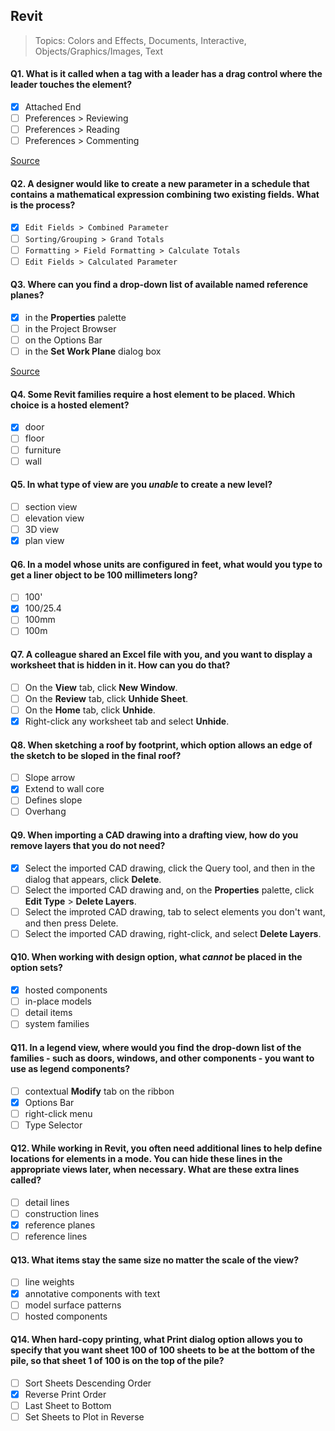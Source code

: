 ## Revit

> Topics: Colors and Effects, Documents, Interactive, Objects/Graphics/Images, Text

#### Q1. What is it called when a tag with a leader has a drag control where the leader touches the element?

- [x] Attached End
- [ ] Preferences > Reviewing
- [ ] Preferences > Reading
- [ ] Preferences > Commenting

[Source](https://quizlet.com/ie/582293749/revit-skills-flash-cards/#:~:text=30.,Free%20End)

#### Q2. A designer would like to create a new parameter in a schedule that contains a mathematical expression combining two existing fields. What is the process?

- [x] `Edit Fields > Combined Parameter`
- [ ] `Sorting/Grouping > Grand Totals`
- [ ] `Formatting > Field Formatting > Calculate Totals`
- [ ] `Edit Fields > Calculated Parameter`

#### Q3. Where can you find a drop-down list of available named reference planes?

- [x] in the **Properties** palette
- [ ] in the Project Browser
- [ ] on the Options Bar
- [ ] in the **Set Work Plane** dialog box

[Source](https://www.revithq.com/blogs/tips-tricks-tutorials-and-content/reference-planes-drag-controls)

#### Q4. Some Revit families require a host element to be placed. Which choice is a hosted element?

- [x] door
- [ ] floor
- [ ] furniture
- [ ] wall

#### Q5. In what type of view are you _unable_ to create a new level?

- [ ] section view
- [ ] elevation view
- [ ] 3D view
- [x] plan view

#### Q6. In a model whose units are configured in feet, what would you type to get a liner object to be 100 millimeters long?

- [ ] 100'
- [x] 100/25.4
- [ ] 100mm
- [ ] 100m

#### Q7. A colleague shared an Excel file with you, and you want to display a worksheet that is hidden in it. How can you do that?

- [ ] On the **View** tab, click **New Window**.
- [ ] On the **Review** tab, click **Unhide Sheet**.
- [ ] On the **Home** tab, click **Unhide**.
- [x] Right-click any worksheet tab and select **Unhide**.

#### Q8. When sketching a roof by footprint, which option allows an edge of the sketch to be sloped in the final roof?

- [ ] Slope arrow
- [x] Extend to wall core
- [ ] Defines slope
- [ ] Overhang

#### Q9. When importing a CAD drawing into a drafting view, how do you remove layers that you do not need?

- [x] Select the imported CAD drawing, click the Query tool, and then in the dialog that appears, click **Delete**.
- [ ] Select the imported CAD drawing and, on the **Properties** palette, click **Edit Type** > **Delete Layers**.
- [ ] Select the improted CAD drawing, tab to select elements you don't want, and then press Delete.
- [ ] Select the imported CAD drawing, right-click, and select **Delete Layers**.

#### Q10. When working with design option, what _cannot_ be placed in the option sets?

- [x] hosted components
- [ ] in-place models
- [ ] detail items
- [ ] system families

#### Q11. In a legend view, where would you find the drop-down list of the families - such as doors, windows, and other components - you want to use as legend components?

- [ ] contextual **Modify** tab on the ribbon
- [x] Options Bar
- [ ] right-click menu
- [ ] Type Selector

#### Q12. While working in Revit, you often need additional lines to help define locations for elements in a mode. You can hide these lines in the appropriate views later, when necessary. What are these extra lines called?

- [ ] detail lines
- [ ] construction lines
- [x] reference planes
- [ ] reference lines

#### Q13. What items stay the same size no matter the scale of the view?

- [ ] line weights
- [x] annotative components with text
- [ ] model surface patterns
- [ ] hosted components

#### Q14. When hard-copy printing, what **Print** dialog option allows you to specify that you want sheet 100 of 100 sheets to be at the bottom of the pile, so that sheet 1 of 100 is on the top of the pile?

- [ ] Sort Sheets Descending Order
- [x] Reverse Print Order
- [ ] Last Sheet to Bottom
- [ ] Set Sheets to Plot in Reverse
